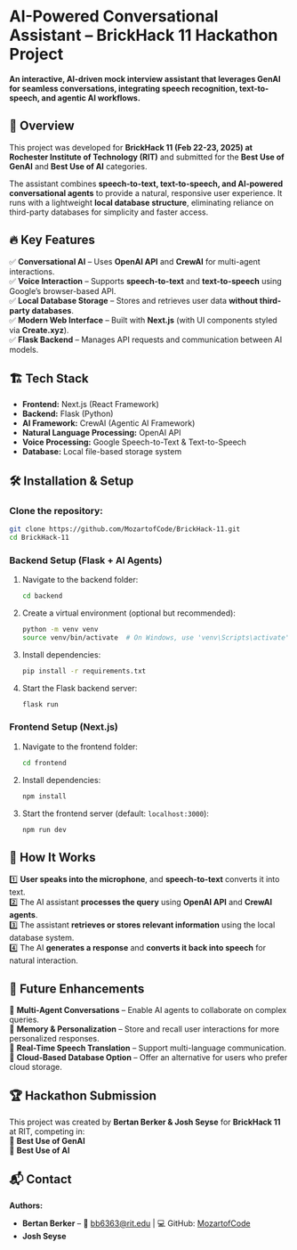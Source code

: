 # AI-Powered Conversational Assistant – BrickHack 11 Hackathon Project  

**An interactive, AI-driven mock interview assistant that leverages GenAI for seamless conversations, integrating speech recognition, text-to-speech, and agentic AI workflows.**  

## 📌 Overview  
This project was developed for **BrickHack 11 (Feb 22-23, 2025) at Rochester Institute of Technology (RIT)** and submitted for the **Best Use of GenAI** and **Best Use of AI** categories.  

The assistant combines **speech-to-text, text-to-speech, and AI-powered conversational agents** to provide a natural, responsive user experience. It runs with a lightweight **local database structure**, eliminating reliance on third-party databases for simplicity and faster access.  

## 🔥 Key Features  
✅ **Conversational AI** – Uses **OpenAI API** and **CrewAI** for multi-agent interactions.  
✅ **Voice Interaction** – Supports **speech-to-text** and **text-to-speech** using Google’s browser-based API.  
✅ **Local Database Storage** – Stores and retrieves user data **without third-party databases**.  
✅ **Modern Web Interface** – Built with **Next.js** (with UI components styled via **Create.xyz**).  
✅ **Flask Backend** – Manages API requests and communication between AI models.  

## 🏗️ Tech Stack  
- **Frontend:** Next.js (React Framework)  
- **Backend:** Flask (Python)  
- **AI Framework:** CrewAI (Agentic AI Framework)  
- **Natural Language Processing:** OpenAI API  
- **Voice Processing:** Google Speech-to-Text & Text-to-Speech  
- **Database:** Local file-based storage system  

## 🛠️ Installation & Setup  
### **Clone the repository:**  
```sh
git clone https://github.com/MozartofCode/BrickHack-11.git
cd BrickHack-11
```

### **Backend Setup (Flask + AI Agents)**  
1. Navigate to the backend folder:  
   ```sh
   cd backend
   ```
2. Create a virtual environment (optional but recommended):  
   ```sh
   python -m venv venv
   source venv/bin/activate  # On Windows, use 'venv\Scripts\activate'
   ```
3. Install dependencies:  
   ```sh
   pip install -r requirements.txt
   ```
4. Start the Flask backend server:  
   ```sh
   flask run
   ```

### **Frontend Setup (Next.js)**  
1. Navigate to the frontend folder:  
   ```sh
   cd frontend
   ```
2. Install dependencies:  
   ```sh
   npm install
   ```
3. Start the frontend server (default: `localhost:3000`):  
   ```sh
   npm run dev
   ```

## 🎯 How It Works  
1️⃣ **User speaks into the microphone**, and **speech-to-text** converts it into text.  
2️⃣ The AI assistant **processes the query** using **OpenAI API** and **CrewAI agents**.  
3️⃣ The assistant **retrieves or stores relevant information** using the local database system.  
4️⃣ The AI **generates a response** and **converts it back into speech** for natural interaction.  

## 🚧 Future Enhancements  
🔹 **Multi-Agent Conversations** – Enable AI agents to collaborate on complex queries.  
🔹 **Memory & Personalization** – Store and recall user interactions for more personalized responses.  
🔹 **Real-Time Speech Translation** – Support multi-language communication.  
🔹 **Cloud-Based Database Option** – Offer an alternative for users who prefer cloud storage.  

## 🏆 Hackathon Submission  
This project was created by **Bertan Berker & Josh Seyse** for **BrickHack 11** at RIT, competing in:  
🏅 **Best Use of GenAI**  
🏅 **Best Use of AI**  

## 📬 Contact  
**Authors:**  
- **Bertan Berker** – 📧 bb6363@rit.edu | 💻 GitHub: [MozartofCode](https://github.com/MozartofCode)  
- **Josh Seyse**  
